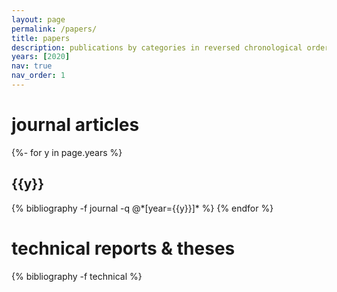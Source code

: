 ```yaml
---
layout: page
permalink: /papers/
title: papers
description: publications by categories in reversed chronological order.
years: [2020]
nav: true
nav_order: 1
---
```

<!-- _pages/publications.md -->
<div class="publications">

<h1>journal articles</h1>
{%- for y in page.years %}
  <h2 class="year">{{y}}</h2>
  {% bibliography -f journal -q @*[year={{y}}]* %}
{% endfor %}

<h1>technical reports &amp; theses</h1>

{% bibliography -f technical %}

</div>
